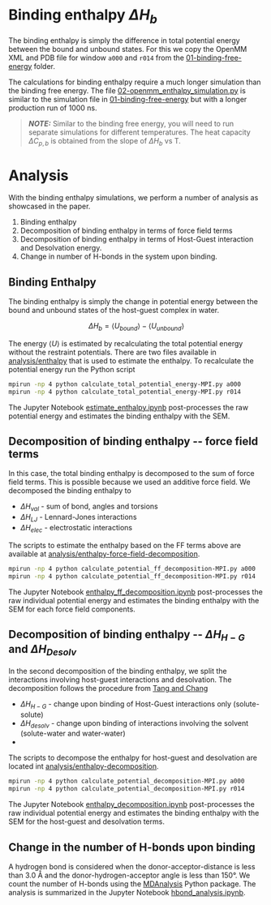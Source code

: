 # Binding enthalpy $\Delta H_{b}$

The binding enthalpy is simply the difference in total potential energy between the bound and unbound states. For this we copy the OpenMM XML and PDB file for window `a000` and `r014` from the [01-binding-free-energy](../01-binding-free-energy/simulations) folder.

The calculations for binding enthalpy require a much longer simulation than the binding free energy. The file [02-openmm_enthalpy_simulation.py](02-openmm_enthalpy_simulation.py) is similar to the simulation file in [01-binding-free-energy](../01-binding-free-energy) but with a longer production run of 1000 ns.

> **_NOTE:_** Similar to the binding free energy, you will need to run separate simulations for different temperatures. The heat capacity $\Delta C_{p,b}$ is obtained from the slope of $\Delta H_{b}$ vs T.

# Analysis
With the binding enthalpy simulations, we perform a number of analysis as showcased in the paper.

1) Binding enthalpy
2) Decomposition of binding enthalpy in terms of force field terms
3) Decomposition of binding enthalpy in terms of Host-Guest interaction and Desolvation energy.
4) Change in number of H-bonds in the system upon binding.

## Binding Enthalpy
The binding enthalpy is simply the change in potential energy between the bound and unbound states of the host-guest complex in water.

$$\Delta H_{b} = \langle U_{bound} \rangle - \langle U_{unbound} \rangle$$

The energy $\langle U \rangle$ is estimated by recalculating the total potential energy without the restraint potentials. There are two files available in [analysis/enthalpy](analysis/enthalpy) that is used to estimate the enthalpy. To recalculate the potential energy run the Python script
```bash
mpirun -np 4 python calculate_total_potential_energy-MPI.py a000
mpirun -np 4 python calculate_total_potential_energy-MPI.py r014
```
The Jupyter Notebook [estimate_enthalpy.ipynb](analysis/enthalpy/estimate_enthalpy.ipynb) post-processes the raw potential energy and estimates the binding enthalpy with the SEM.

## Decomposition of binding enthalpy -- force field terms
In this case, the total binding enthalpy is decomposed to the sum of force field terms. This is possible because we used an additive force field. We decomposed the binding enthalpy to

* $\Delta H_{val}$ - sum of bond, angles and torsions
* $\Delta H_{LJ}$ - Lennard-Jones interactions
* $\Delta H_{elec}$ - electrostatic interactions

The scripts to estimate the enthalpy based on the FF terms above are available at [analysis/enthalpy-force-field-decomposition](analysis/enthalpy-force-field-decomposition).

```bash
mpirun -np 4 python calculate_potential_ff_decomposition-MPI.py a000
mpirun -np 4 python calculate_potential_ff_decomposition-MPI.py r014
```
The Jupyter Notebook [enthalpy_ff_decomposition.ipynb](analysis/enthalpy-force-field-decomposition/enthalpy_ff_decomposition.ipynb) post-processes the raw individual potential energy and estimates the binding enthalpy with the SEM for each force field components.

## Decomposition of binding enthalpy -- $\Delta H_{H-G}$ and $\Delta H_{Desolv}$
In the second decomposition of the binding enthalpy, we split the interactions involving host-guest interactions and desolvation. The decomposition follows the procedure from [Tang and Chang](https://doi.org/10.1021/acs.jctc.7b00899)

* $\Delta H_{H-G}$ - change upon binding of Host-Guest interactions only (solute-solute)
* $\Delta H_{desolv}$ - change upon binding of interactions involving the solvent (solute-water and water-water)
* 
The scripts to decompose the enthalpy for host-guest and desolvation are located int [analysis/enthalpy-decomposition](analysis/enthalpy-decomposition).

```bash
mpirun -np 4 python calculate_potential_decomposition-MPI.py a000
mpirun -np 4 python calculate_potential_decomposition-MPI.py r014
```

The Jupyter Notebook [enthalpy_decomposition.ipynb](analysis/enthalpy-decomposition/enthalpy_decomposition.ipynb) post-processes the raw individual potential energy and estimates the binding enthalpy with the SEM for the host-guest and desolvation terms.


## Change in the number of H-bonds upon binding
A hydrogen bond is considered when the donor-acceptor-distance is less than 3.0 Å and the donor-hydrogen-acceptor angle is less than 150°. We count the number of H-bonds using the [MDAnalysis](https://github.com/MDAnalysis/mdanalysis) Python package. The analysis is summarized in the Jupyter Notebook [hbond_analysis.ipynb](analysis/hydrogen-bonds/hbond_analysis.ipynb).
